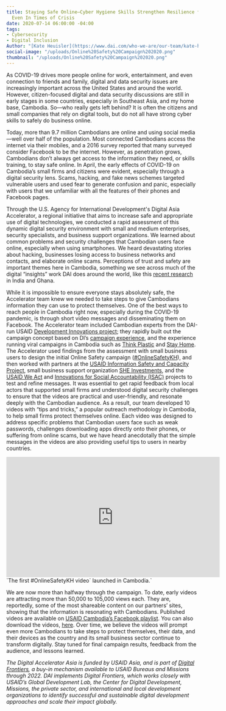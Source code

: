 ```yaml
---
title: Staying Safe Online—Cyber Hygiene Skills Strengthen Resilience for Small Business,
  Even In Times of Crisis
date: 2020-07-14 06:00:00 -04:00
tags:
- Cybersecurity
- Digital Inclusion
Author: "[Kate Heuisler](https://www.dai.com/who-we-are/our-team/kate-heuisler)"
social-image: "/uploads/Online%20Safety%20Campaign%202020.png"
thumbnail: "/uploads/Online%20Safety%20Campaign%202020.png"
---
```


As COVID-19 drives more people online for work, entertainment, and even connection to friends and family, digital and data security issues are increasingly important across the United States and around the world. However, citizen-focused digital and data security discussions are still in early stages in some countries, especially in Southeast Asia, and my home base, Cambodia. So—who really gets left behind? It is often the citizens and small companies that rely on digital tools, but do not all have strong cyber skills to safely do business online.

<!--more-->

Today, more than 9.7 million Cambodians are online and using social media—well over half of the population. Most connected Cambodians access the internet via their mobiles, and a 2016 survey reported that many surveyed consider Facebook to be *the* internet. However, as penetration grows, Cambodians don’t always get access to the information they need, or skills training, to stay safe online. In April, the early effects of COVID-19 on Cambodia’s small firms and citizens were evident, especially through a digital security lens. Scams, hacking, and fake news schemes targeted vulnerable users and used fear to generate confusion and panic, especially with users that we unfamiliar with all the features of their phones and Facebook pages.

Through the U.S. Agency for International Development's Digital Asia Accelerator, a regional initiative that aims to increase safe and appropriate use of digital technologies, we conducted a rapid assessment of this dynamic digital security environment with small and medium enterprises, security specialists, and business support organizations. We learned about common problems and security challenges that Cambodian users face online, especially when using smartphones. We heard devastating stories about hacking, businesses losing access to business networks and contacts, and elaborate online scams. Perceptions of trust and safety are important themes here in Cambodia, something we see across much of the digital “insights” work DAI does around the world, like this [recent research](https://dai-global-digital.com/what-are-user-perceptions-of-internet-trust-and-privacy-in-india-and-ghana.html) in India and Ghana.

While it is impossible to ensure everyone stays absolutely safe, the Accelerator team knew we needed to take steps to give Cambodians information they can use to protect themselves. One of the best ways to reach people in Cambodia right now, especially during the COVID-19 pandemic, is through short video messages and disseminating them on Facebook. The Accelerator team included Cambodian experts from the DAI-run USAID [Development Innovations project](https://www.dai.com/our-work/projects/cambodia-development-innovations); they rapidly built out the campaign concept based on DI’s [campaign experience](https://dai-global-digital.com/using-social-media-to-build-community-and-advance-your-projects-goals-tips-and-tricks-from-development-innovations.html), and the experience running viral campaigns in Cambodia such as [Think Plastic](https://www.facebook.com/ThinkPlasticNow/) and [Stay Home](https://www.facebook.com/stayhome11/). The Accelerator used findings from the assessment with small business users to design the initial Online Safety campaign ([#OnlineSafetyKH](https://www.facebook.com/hashtag/onlinesafetykh/?__epa__=SEARCH_BOX&__tsid__=0.6503536304861948&__eps__=%2Fhome.php%3Atopnews&__eep__=4)), and then worked with partners at the [USAID Information Safety and Capacity Project](https://www.usaid.gov/what-we-do/democracy-human-rights-and-governance/supporting-vibrant-civil-society-independent-media#:\~:text=The%20Information%20Safety%20and%20Capacity,Advancing%20Integrity%20in%20Media%20programs), small business support organization [SHE Investments](https://www.sheinvestments.com/), and the [USAID We Act](https://www.pactworld.org/library/brochure-we-act-project) and [Innovations for Social Accountability (ISAC)](https://opendevelopmentcambodia.net/innovations-for-social-accountability-in-cambodia-isac/) projects to test and refine messages. It was essential to get rapid feedback from local actors that supported small firms and understood digital security challenges to ensure that the videos are practical and user-friendly, and resonate deeply with the Cambodian audience. As a result, our team developed 10 videos with “tips and tricks,” a popular outreach methodology in Cambodia, to help small firms protect themselves online. Each video was designed to address specific problems that Cambodian users face such as weak passwords, challenges downloading apps directly onto their phones, or suffering from online scams, but we have heard anecdotally that the simple messages in the videos are also providing useful tips to users in nearby countries.

<iframe width="560" height="315" src="https://www.youtube.com/embed/8za3HoemUzU" frameborder="0" allow="accelerometer; autoplay; encrypted-media; gyroscope; picture-in-picture" allowfullscreen></iframe>
`The first #OnlineSafetyKH video` launched in Cambodia.`

We are now more than halfway through the campaign. To date, early videos are attracting more than 50,000 to 105,000 views each. They are, reportedly, some of the most shareable content on our partners’ sites, showing that the information is resonating with Cambodians. Published videos are available on [USAID Cambodia’s Facebook playlist](https://www.facebook.com/USAIDCambodia/playlist/1220181051657840/). You can also download the videos, [here](https://drive.google.com/drive/folders/1Yt8EapdJbX9P3wxAO5pVJXRoiX_4DDPL). Over time, we believe the videos will prompt even more Cambodians to take steps to protect themselves, their data, and their devices as the country and its small business sector continue to transform digitally. Stay tuned for final campaign results, feedback from the audience, and lessons learned.

*The Digital Accelerator Asia is funded by USAID Asia, and is part of [Digital Frontiers](https://www.dai.com/our-work/projects/worldwide-digital-frontiers-df), a buy-in mechanism available to USAID Bureaus and Missions through 2022. DAI implements Digital Frontiers, which works closely with USAID’s Global Development Lab, the Center for Digital Development, Missions, the private sector, and international and local development organizations to identify successful and sustainable digital development approaches and scale their impact globally.*